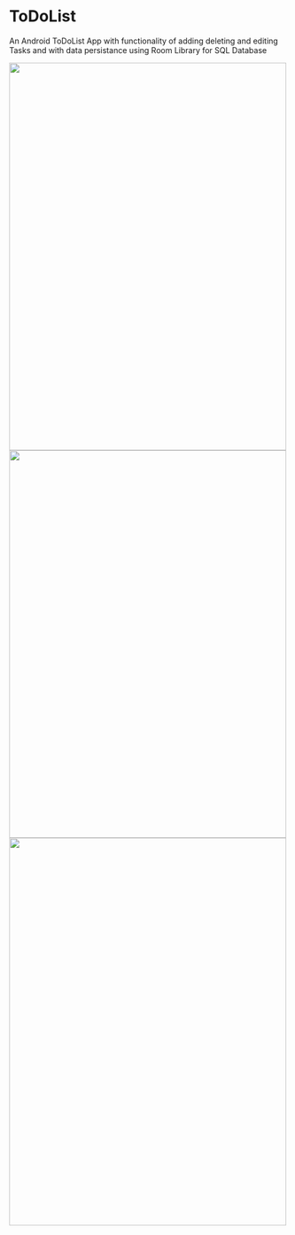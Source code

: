 # ToDoList
An Android ToDoList App with functionality of adding deleting and editing Tasks and with data persistance using Room Library for SQL Database

<img src = "https://user-images.githubusercontent.com/53891542/170813145-19ad4349-2023-49aa-b6c1-6f32ee82d16f.png" width = "500" height = "700"> 



<img src = "https://user-images.githubusercontent.com/53891542/170813151-cec970f1-dac8-4dce-90db-5f799cb3d728.png" width = "500" height = "700"> 



<img src = "https://user-images.githubusercontent.com/53891542/170813153-a6520fa2-467b-449d-a332-80ebf9b245e3.png" width = "500" height = "700"> 

